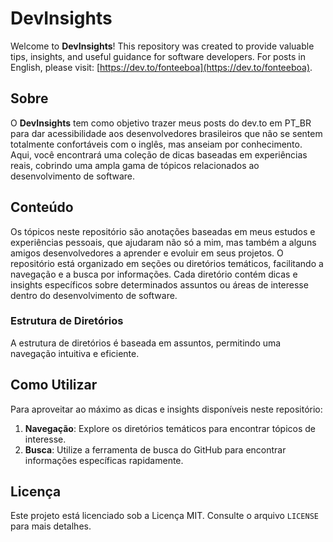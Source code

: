 # DevInsights

Welcome to **DevInsights**! This repository was created to provide valuable tips, insights, and useful guidance for software developers. For posts in English, please visit: [https://dev.to/fonteeboa](https://dev.to/fonteeboa).

## Sobre

O **DevInsights** tem como objetivo trazer meus posts do dev.to em PT_BR para dar acessibilidade aos desenvolvedores brasileiros que não se sentem totalmente confortáveis com o inglês, mas anseiam por conhecimento. Aqui, você encontrará uma coleção de dicas baseadas em experiências reais, cobrindo uma ampla gama de tópicos relacionados ao desenvolvimento de software.

## Conteúdo

Os tópicos neste repositório são anotações baseadas em meus estudos e experiências pessoais, que ajudaram não só a mim, mas também a alguns amigos desenvolvedores a aprender e evoluir em seus projetos. O repositório está organizado em seções ou diretórios temáticos, facilitando a navegação e a busca por informações. Cada diretório contém dicas e insights específicos sobre determinados assuntos ou áreas de interesse dentro do desenvolvimento de software.

### Estrutura de Diretórios

A estrutura de diretórios é baseada em assuntos, permitindo uma navegação intuitiva e eficiente.

## Como Utilizar

Para aproveitar ao máximo as dicas e insights disponíveis neste repositório:

1. **Navegação**: Explore os diretórios temáticos para encontrar tópicos de interesse.
2. **Busca**: Utilize a ferramenta de busca do GitHub para encontrar informações específicas rapidamente.

## Licença

Este projeto está licenciado sob a Licença MIT. Consulte o arquivo `LICENSE` para mais detalhes.
